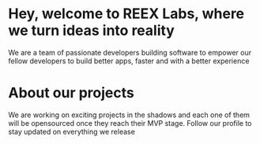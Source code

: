 # Hey, welcome to REEX Labs, where we turn ideas into reality

We are a team of passionate developers building software to empower our fellow developers to build better apps, faster and with a better experience

# About our projects

We are working on exciting projects in the shadows and each one of them will be opensourced once they reach their MVP stage. Follow our profile to stay updated on everything we release
